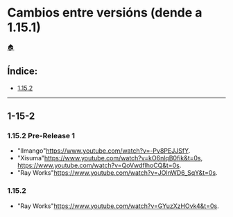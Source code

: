 # Cambios entre versións (dende a 1.15.1)

[:house:](../../readme.md)

## Índice:
* [1.15.2](cambios_versions#1-15-2)

------

## 1-15-2
### 1.15.2 Pre-Release 1
* "Ilmango"<https://www.youtube.com/watch?v=-Pv8PEJJSfY>.
* "Xisuma"<https://www.youtube.com/watch?v=kO6nlqB0fik&t=0s>, <https://www.youtube.com/watch?v=QoVwdflhoCQ&t=0s>.
* "Ray Works"<https://www.youtube.com/watch?v=JOlnWD6_SqY&t=0s>.

### 1.15.2 
* "Ray Works"<https://www.youtube.com/watch?v=GYuzXzHOvk4&t=0s>.
